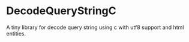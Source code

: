 # DecodeQueryStringC
A tiny library for decode query string using c with utf8 support and html entities.
